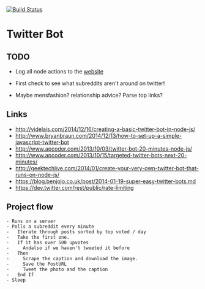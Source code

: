 [![Build Status](https://travis-ci.org/harrymt/Twitter-Bot.svg?branch=master)](http://travis-ci.org/mochajs/mocha)


# Twitter Bot

## TODO

- Log all node actions to the [website](https://harrymt-twitterbot.herokuapp.com/) 

- First check to see what subreddits aren't around on twitter!
- Maybe mensfashion? relationship advice? Parse top links?

## Links
- http://videlais.com/2014/12/16/creating-a-basic-twitter-bot-in-node-js/
- http://www.bryanbraun.com/2014/12/13/how-to-set-up-a-simple-javascript-twitter-bot
- http://www.apcoder.com/2013/10/03/twitter-bot-20-minutes-node-js/
- http://www.apcoder.com/2013/10/15/targeted-twitter-bots-next-20-minutes/
- http://geektechlive.com/2014/01/create-your-very-own-twitter-bot-that-runs-on-node-js/
- https://blog.benjojo.co.uk/post/2014-01-19-super-easy-twitter-bots.md
- https://dev.twitter.com/rest/public/rate-limiting


## Project flow

```
- Runs on a server
- Polls a subreddit every minute
-   Iterate through posts sorted by top voted / day
-   Take the first one.
-   If it has over 500 upvotes
-     Andalso if we haven't tweeted it before
-   Then
-     Scrape the caption and download the image.
-     Save the PostURL
-     Tweet the photo and the caption
-   End If
- Sleep
```
